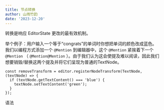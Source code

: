 ```yaml
---
title: 节点转换
author: 山雨竹韵
date: '2023-12-20'
---
```


转换是响应 EditorState 更改的最有效机制。

举个例子：用户输入一个等于“congrats”的单词时你想把单词的颜色改成蓝色。我们以编程方式添加一个 `@Mention` 到编辑器中，这个 `@Mention` 紧挨着下一个 `@Mention` （ `@Mention@Mention` ）。由于我们认为这会使提及难以阅读，因此我们想要销毁/替换这两个提及并将它们呈现为普通的TextNode。

```
const removeTransform = editor.registerNodeTransform(TextNode, (textNode) => {
  if (textNode.getTextContent() === 'blue') {
    textNode.setTextContent('green');
  }
});
```

语法

